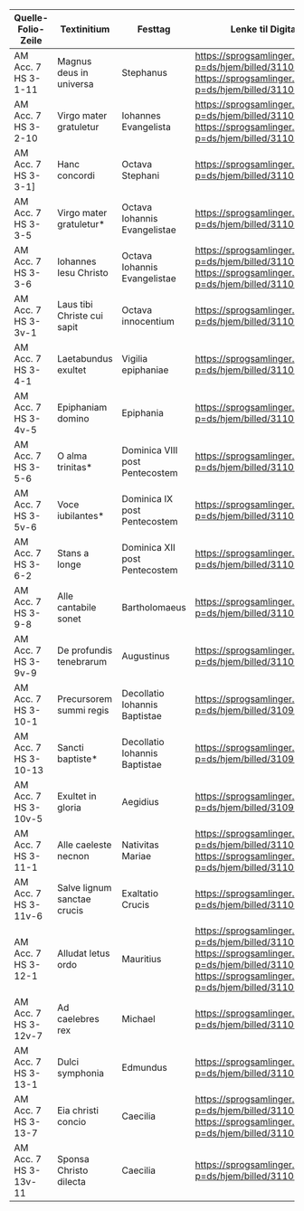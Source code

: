 | Quelle-Folio-Zeile | Textinitium | Festtag | Lenke til Digitalisat |
|--|--|--|--|
|AM Acc. 7 HS 3-1-11| Magnus deus in universa | Stephanus | https://sprogsamlinger.ku.dk/q.php?p=ds/hjem/billed/311008 https://sprogsamlinger.ku.dk/q.php?p=ds/hjem/billed/311009 |
|AM Acc. 7 HS 3-2-10| Virgo mater gratuletur | Iohannes Evangelista | https://sprogsamlinger.ku.dk/q.php?p=ds/hjem/billed/311010 https://sprogsamlinger.ku.dk/q.php?p=ds/hjem/billed/311011  |
|AM Acc. 7 HS 3-3-1]| Hanc concordi |  Octava Stephani | https://sprogsamlinger.ku.dk/q.php?p=ds/hjem/billed/311012 |
|AM Acc. 7 HS 3-3-5| Virgo mater gratuletur* | Octava Iohannis Evangelistae | https://sprogsamlinger.ku.dk/q.php?p=ds/hjem/billed/311012 |
|AM Acc. 7 HS 3-3-6| Iohannes Iesu Christo | Octava Iohannis Evangelistae | https://sprogsamlinger.ku.dk/q.php?p=ds/hjem/billed/311012 https://sprogsamlinger.ku.dk/q.php?p=ds/hjem/billed/311013 |
|AM Acc. 7 HS 3-3v-1| Laus tibi Christe cui sapit|  Octava innocentium | https://sprogsamlinger.ku.dk/q.php?p=ds/hjem/billed/311013 |
|AM Acc. 7 HS 3-4-1| Laetabundus exultet |  Vigilia epiphaniae | https://sprogsamlinger.ku.dk/q.php?p=ds/hjem/billed/311014 |
|AM Acc. 7 HS 3-4v-5| Epiphaniam domino |  Epiphania | https://sprogsamlinger.ku.dk/q.php?p=ds/hjem/billed/311015 |
|AM Acc. 7 HS 3-5-6| O alma trinitas* |  Dominica VIII post Pentecostem | https://sprogsamlinger.ku.dk/q.php?p=ds/hjem/billed/311016 |
|AM Acc. 7 HS 3-5v-6| Voce iubilantes* |  Dominica IX post Pentecostem | https://sprogsamlinger.ku.dk/q.php?p=ds/hjem/billed/311017 |
|AM Acc. 7 HS 3-6-2| Stans a longe |  Dominica XII post Pentecostem | https://sprogsamlinger.ku.dk/q.php?p=ds/hjem/billed/311017 |
|AM Acc. 7 HS 3-9-8| Alle cantabile sonet|  Bartholomaeus | https://sprogsamlinger.ku.dk/q.php?p=ds/hjem/billed/311024 |
|AM Acc. 7 HS 3-9v-9| De profundis tenebrarum | Augustinus | https://sprogsamlinger.ku.dk/q.php?p=ds/hjem/billed/311025 |
|AM Acc. 7 HS 3-10-1| Precursorem summi regis |  Decollatio Iohannis Baptistae | https://sprogsamlinger.ku.dk/q.php?p=ds/hjem/billed/310998 |
|AM Acc. 7 HS 3-10-13| Sancti baptiste* | Decollatio Iohannis Baptistae | https://sprogsamlinger.ku.dk/q.php?p=ds/hjem/billed/310998|
|AM Acc. 7 HS 3-10v-5| Exultet in gloria | Aegidius | https://sprogsamlinger.ku.dk/q.php?p=ds/hjem/billed/310999|
|AM Acc. 7 HS 3-11-1| Alle caeleste necnon |  Nativitas Mariae | https://sprogsamlinger.ku.dk/q.php?p=ds/hjem/billed/311000 https://sprogsamlinger.ku.dk/q.php?p=ds/hjem/billed/311001 |
|AM Acc. 7 HS 3-11v-6| Salve lignum sanctae crucis | Exaltatio Crucis | https://sprogsamlinger.ku.dk/q.php?p=ds/hjem/billed/311001 |
|AM Acc. 7 HS 3-12-1| Alludat letus ordo | Mauritius | https://sprogsamlinger.ku.dk/q.php?p=ds/hjem/billed/311004 https://sprogsamlinger.ku.dk/q.php?p=ds/hjem/billed/311002 https://sprogsamlinger.ku.dk/q.php?p=ds/hjem/billed/311003
|AM Acc. 7 HS 3-12v-7| Ad caelebres rex | Michael | https://sprogsamlinger.ku.dk/q.php?p=ds/hjem/billed/311005 |
|AM Acc. 7 HS 3-13-1| Dulci symphonia | Edmundus| https://sprogsamlinger.ku.dk/q.php?p=ds/hjem/billed/311006 |
|AM Acc. 7 HS 3-13-7| Eia christi concio | Caecilia | https://sprogsamlinger.ku.dk/q.php?p=ds/hjem/billed/311006 https://sprogsamlinger.ku.dk/q.php?p=ds/hjem/billed/311007 |
|AM Acc. 7 HS 3-13v-11| Sponsa Christo dilecta |  Caecilia | https://sprogsamlinger.ku.dk/q.php?p=ds/hjem/billed/311007 |   
